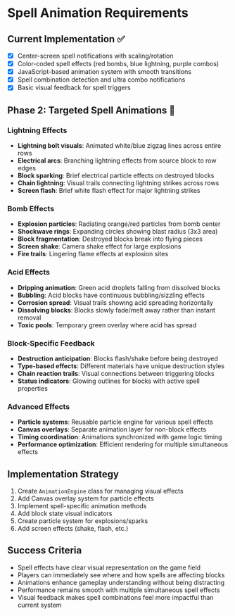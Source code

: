 # Spell Animation Requirements

## Current Implementation ✅
- [x] Center-screen spell notifications with scaling/rotation
- [x] Color-coded spell effects (red bombs, blue lightning, purple combos)
- [x] JavaScript-based animation system with smooth transitions
- [x] Spell combination detection and ultra combo notifications
- [x] Basic visual feedback for spell triggers

## Phase 2: Targeted Spell Animations 🎯

### Lightning Effects
- **Lightning bolt visuals**: Animated white/blue zigzag lines across entire rows
- **Electrical arcs**: Branching lightning effects from source block to row edges
- **Block sparking**: Brief electrical particle effects on destroyed blocks
- **Chain lightning**: Visual trails connecting lightning strikes across rows
- **Screen flash**: Brief white flash effect for major lightning strikes

### Bomb Effects  
- **Explosion particles**: Radiating orange/red particles from bomb center
- **Shockwave rings**: Expanding circles showing blast radius (3x3 area)
- **Block fragmentation**: Destroyed blocks break into flying pieces
- **Screen shake**: Camera shake effect for large explosions
- **Fire trails**: Lingering flame effects at explosion sites

### Acid Effects
- **Dripping animation**: Green acid droplets falling from dissolved blocks
- **Bubbling**: Acid blocks have continuous bubbling/sizzling effects  
- **Corrosion spread**: Visual trails showing acid spreading horizontally
- **Dissolving blocks**: Blocks slowly fade/melt away rather than instant removal
- **Toxic pools**: Temporary green overlay where acid has spread

### Block-Specific Feedback
- **Destruction anticipation**: Blocks flash/shake before being destroyed
- **Type-based effects**: Different materials have unique destruction styles
- **Chain reaction trails**: Visual connections between triggering blocks
- **Status indicators**: Glowing outlines for blocks with active spell properties

### Advanced Effects
- **Particle systems**: Reusable particle engine for various spell effects
- **Canvas overlays**: Separate animation layer for non-block effects
- **Timing coordination**: Animations synchronized with game logic timing
- **Performance optimization**: Efficient rendering for multiple simultaneous effects

## Implementation Strategy
1. Create `AnimationEngine` class for managing visual effects
2. Add Canvas overlay system for particle effects  
3. Implement spell-specific animation methods
4. Add block state visual indicators
5. Create particle system for explosions/sparks
6. Add screen effects (shake, flash, etc.)

## Success Criteria
- Spell effects have clear visual representation on the game field
- Players can immediately see where and how spells are affecting blocks
- Animations enhance gameplay understanding without being distracting
- Performance remains smooth with multiple simultaneous spell effects
- Visual feedback makes spell combinations feel more impactful than current system